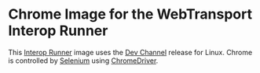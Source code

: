 # Chrome Image for the WebTransport Interop Runner

This [Interop Runner](https://github.com/quic-interop/quic-interop-runner) image uses the [Dev Channel](https://www.chromium.org/getting-involved/dev-channel) release for Linux.
Chrome is controlled by [Selenium](https://www.selenium.dev/) using [ChromeDriver](https://chromedriver.chromium.org/).
